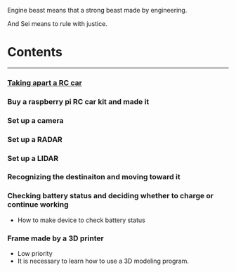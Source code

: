 Engine beast means that a strong beast made by engineering.  
  
And Sei means to rule with justice.

# Contents
---

### [Taking apart a RC car](https://enginebeast.github.io/self_drive1/)

### Buy a raspberry pi RC car kit and made it

### Set up a camera

### Set up a RADAR

### Set up a LIDAR

### Recognizing the destinaiton and moving toward it

### Checking battery status and deciding whether to charge or continue working
- How to make device to check battery status

### Frame made by a 3D printer
- Low priority
- It is necessary to learn how to use a 3D modeling program.
